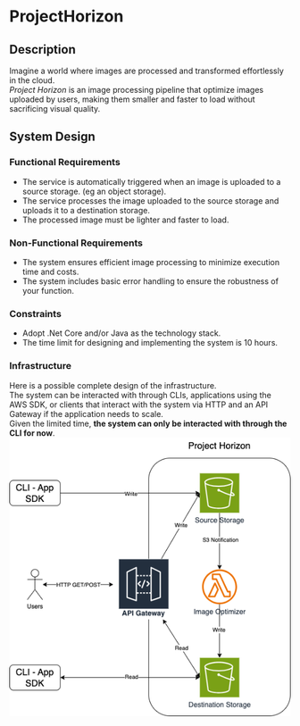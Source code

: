 # ProjectHorizon
## Description
Imagine a world where images are processed and transformed effortlessly in the cloud.  
_Project Horizon_ is an image processing pipeline that optimize images uploaded by users, making them smaller and faster
to load without sacrificing visual quality.
## System Design

### Functional Requirements
- The service is automatically triggered when an image is uploaded to a source storage. (eg an object storage).
- The service processes the image uploaded to the source storage and uploads it to a destination storage.
- The processed image must be lighter and faster to load.

### Non-Functional Requirements
- The system ensures efficient image processing to minimize execution time and costs.
- The system includes basic error handling to ensure the robustness of your function.

### Constraints
- Adopt .Net Core and/or Java as the technology stack.
- The time limit for designing and implementing the system is 10 hours.

### Infrastructure
Here is a possible complete design of the infrastructure.  
The system can be interacted with through CLIs, applications using the AWS SDK, or clients that interact with the system
via HTTP and an API Gateway if the application needs to scale.  
Given the limited time, **the system can only be interacted with through the CLI for now**.  
![project-horizon.drawio.png](docs/project-horizon.drawio.png)